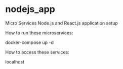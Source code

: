 # nodejs_app
Micro Services Node.js and React.js  application setup 

How to run these microservices:

docker-compose up -d 

How to access these services:

localhost
